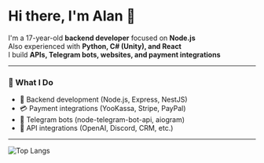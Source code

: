 # Hi there, I'm Alan 👋

I'm a 17-year-old **backend developer** focused on **Node.js**  
Also experienced with **Python, C# (Unity), and React**  
I build **APIs, Telegram bots, websites, and payment integrations**

---

### 💼 What I Do

- 🔧 Backend development (Node.js, Express, NestJS)
- 💳 Payment integrations (YooKassa, Stripe, PayPal)
- 🤖 Telegram bots (node-telegram-bot-api, aiogram)
- 🔌 API integrations (OpenAI, Discord, CRM, etc.)

---

![Top Langs](https://github-readme-stats.vercel.app/api/top-langs/?username=AlanKerry1&layout=compact&theme=tokyonight)

